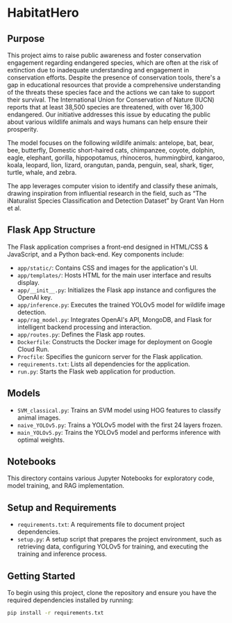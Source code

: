 # HabitatHero

## Purpose

This project aims to raise public awareness and foster conservation engagement regarding endangered species, which are often at the risk of extinction due to inadequate understanding and engagement in conservation efforts. Despite the presence of conservation tools, there's a gap in educational resources that provide a comprehensive understanding of the threats these species face and the actions we can take to support their survival. The International Union for Conservation of Nature (IUCN) reports that at least 38,500 species are threatened, with over 16,300 endangered. Our initiative addresses this issue by educating the public about various wildlife animals and ways humans can help ensure their prosperity.

The model focuses on the following wildlife animals: antelope, bat, bear, bee, butterfly, Domestic short-haired cats, chimpanzee, coyote, dolphin, eagle, elephant, gorilla, hippopotamus, rhinoceros, hummingbird, kangaroo, koala, leopard, lion, lizard, orangutan, panda, penguin, seal, shark, tiger, turtle, whale, and zebra.

The app leverages computer vision to identify and classify these animals, drawing inspiration from influential research in the field, such as “The iNaturalist Species Classification and Detection Dataset” by Grant Van Horn et al.

## Flask App Structure

The Flask application comprises a front-end designed in HTML/CSS & JavaScript, and a Python back-end. Key components include:

- `app/static/`: Contains CSS and images for the application's UI.
- `app/templates/`: Hosts HTML for the main user interface and results display.
- `app/__init__.py`: Initializes the Flask app instance and configures the OpenAI key.
- `app/inference.py`: Executes the trained YOLOv5 model for wildlife image detection.
- `app/rag_model.py`: Integrates OpenAI's API, MongoDB, and Flask for intelligent backend processing and interaction.
- `app/routes.py`: Defines the Flask app routes.
- `Dockerfile`: Constructs the Docker image for deployment on Google Cloud Run.
- `Procfile`: Specifies the gunicorn server for the Flask application.
- `requirements.txt`: Lists all dependencies for the application.
- `run.py`: Starts the Flask web application for production.

## Models

- `SVM_classical.py`: Trains an SVM model using HOG features to classify animal images.
- `naive_YOLOv5.py`: Trains a YOLOv5 model with the first 24 layers frozen.
- `main_YOLOv5.py`: Trains the YOLOv5 model and performs inference with optimal weights.

## Notebooks

This directory contains various Jupyter Notebooks for exploratory code, model training, and RAG implementation.

## Setup and Requirements

- `requirements.txt`: A requirements file to document project dependencies.
- `setup.py`: A setup script that prepares the project environment, such as retrieving data, configuring YOLOv5 for training, and executing the training and inference process.

## Getting Started

To begin using this project, clone the repository and ensure you have the required dependencies installed by running:

```bash
pip install -r requirements.txt
